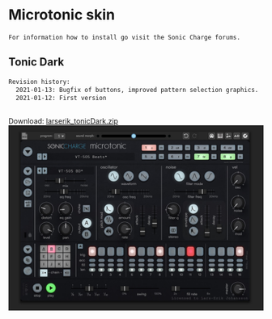 # Microtonic skin

```
For information how to install go visit the Sonic Charge forums. 
```
## Tonic Dark

```
Revision history:
  2021-01-13: Bugfix of buttons, improved pattern selection graphics.
  2021-01-12: First version
  
```

Download: [larserik_tonicDark.zip](larserik_tonicDark.zip)
![preview](larserik_tonicDark_preview.jpg)
